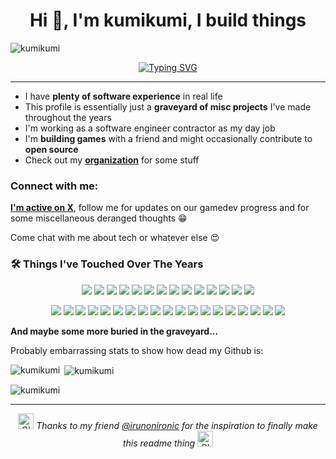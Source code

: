 <h1 align="center">Hi 👋, I'm kumikumi, I build things</h1>

<p align="left"> <img src="https://komarev.com/ghpvc/?username=kumikumi&label=Profile%20views&color=0e75b6&style=flat" alt="kumikumi" /> </p>

<div align="center">
  
  <!-- Typing Animation -->
  [![Typing SVG](https://readme-typing-svg.demolab.com/?font=Fira+CodFira+Code&size=24&duration=3000&pause=1000&color=00D8FF&center=true&vCenter=true&width=600&lines=Software+Engineer+%7C+Game+Developer;Welcome+to+my+code+graveyard;Years+of+experiments+%26+side+projects;Still+building%2C+still+breaking+things)](https://git.io/typing-svg)
  
</div>

---

- I have **plenty of software experience** in real life
- This profile is essentially just a **graveyard of misc projects** I've made throughout the years
- I'm working as a software engineer contractor as my day job
- I'm **building games** with a friend and might occasionally contribute to **open source**
- Check out my [**organization**](https://github.com/ankkala) for some stuff

<h3 align="left">Connect with me:</h3>

[**I'm active on X**](https://x.com/ankkala), follow me for updates on our gamedev progress and for some miscellaneous deranged thoughts 😁

Come chat with me about tech or whatever else 😍

<h3 align="left">🛠️ Things I've Touched Over The Years</h3>

<p align="center">
  <img src="https://img.shields.io/badge/TypeScript-3178C6?style=for-the-badge&logo=typescript&logoColor=white"/>
  <img src="https://img.shields.io/badge/JavaScript-F7DF1E?style=for-the-badge&logo=javascript&logoColor=black"/>
  <img src="https://img.shields.io/badge/React-20232A?style=for-the-badge&logo=react&logoColor=61DAFB"/>
  <img src="https://img.shields.io/badge/Angular-DD0031?style=for-the-badge&logo=angular&logoColor=white"/>
  <img src="https://img.shields.io/badge/Bun-000000?style=for-the-badge&logo=bun&logoColor=white"/>
  <img src="https://img.shields.io/badge/Java-007396?style=for-the-badge&logo=java&logoColor=white"/>
  <img src="https://img.shields.io/badge/C-00599C?style=for-the-badge&logo=c&logoColor=white"/>
  <img src="https://img.shields.io/badge/Odin-CC0F35?style=for-the-badge&logoColor=white"/>
  <img src="https://img.shields.io/badge/Rust-000000?style=for-the-badge&logo=rust&logoColor=white"/>
  <img src="https://img.shields.io/badge/Zig-F7A41D?style=for-the-badge&logo=zig&logoColor=white"/>
  <img src="https://img.shields.io/badge/Python-3776AB?style=for-the-badge&logo=python&logoColor=white"/>
  <img src="https://img.shields.io/badge/PHP-777BB4?style=for-the-badge&logo=php&logoColor=white"/>
  <img src="https://img.shields.io/badge/C%23-239120?style=for-the-badge&logo=c-sharp&logoColor=white"/>
  <img src="https://img.shields.io/badge/Swift-FA7343?style=for-the-badge&logo=swift&logoColor=white"/>
</p>

<p align="center">
  <img src="https://img.shields.io/badge/Godot-478CBF?style=for-the-badge&logo=godot-engine&logoColor=white"/>
  <img src="https://img.shields.io/badge/SDL-000000?style=for-the-badge&logo=SDL&logoColor=white"/>
  <img src="https://img.shields.io/badge/Raylib-000000?style=for-the-badge&logoColor=white"/>
  <img src="https://img.shields.io/badge/Linux-FCC624?style=for-the-badge&logo=linux&logoColor=black"/>
  <img src="https://img.shields.io/badge/Nix-5277C3?style=for-the-badge&logo=nixos&logoColor=white"/>
  <img src="https://img.shields.io/badge/SQL-336791?style=for-the-badge&logo=postgresql&logoColor=white"/>
  <img src="https://img.shields.io/badge/NoSQL-47A248?style=for-the-badge&logo=mongodb&logoColor=white"/>
  <img src="https://img.shields.io/badge/Servers-0078D7?style=for-the-badge&logo=server-fault&logoColor=white"/>
  <img src="https://img.shields.io/badge/Serverless-F7DF1E?style=for-the-badge&logo=serverless&logoColor=black"/>
  <img src="https://img.shields.io/badge/AWS-232F3E?style=for-the-badge&logo=amazon-aws&logoColor=white"/>
  <img src="https://img.shields.io/badge/Google%20Cloud-4285F4?style=for-the-badge&logo=google-cloud&logoColor=white"/>
  <img src="https://img.shields.io/badge/Android-3DDC84?style=for-the-badge&logo=android&logoColor=white"/>
  <img src="https://img.shields.io/badge/iOS-000000?style=for-the-badge&logo=apple&logoColor=white"/>
  <img src="https://img.shields.io/badge/LibGDX-FF0000?style=for-the-badge&logo=java&logoColor=white"/>
  <img src="https://img.shields.io/badge/Unity-100000?style=for-the-badge&logo=unity&logoColor=white"/>
  <img src="https://img.shields.io/badge/Three.js-000000?style=for-the-badge&logo=three.js&logoColor=white"/>
  <img src="https://img.shields.io/badge/WebGL-990000?style=for-the-badge&logo=webgl&logoColor=white"/>
  <img src="https://img.shields.io/badge/LAMP-85BB65?style=for-the-badge&logo=linux&logoColor=white"/>
  <img src="https://img.shields.io/badge/Docker-2496ED?style=for-the-badge&logo=docker&logoColor=white"/>
</p>

**And maybe some more buried in the graveyard...**

Probably embarrassing stats to show how dead my Github is:

<p><img align="left" src="https://github-readme-stats.vercel.app/api/top-langs?username=kumikumi&show_icons=true&locale=en&layout=compact" alt="kumikumi" /></p>

<p>&nbsp;<img align="center" src="https://github-readme-stats.vercel.app/api?username=kumikumi&show_icons=true&locale=en" alt="kumikumi" /></p>

<p><img align="center" src="https://github-readme-streak-stats.herokuapp.com/?user=kumikumi&" alt="kumikumi" /></p>

---

<div align="center">
  <img src="https://raw.githubusercontent.com/Tarikul-Islam-Anik/Animated-Fluent-Emojis/master/Emojis/Travel%20and%20places/Glowing%20Star.png" alt="Glowing Star" width="25" height="25" />
  <em>Thanks to my friend <a href="https://github.com/irunonironic" target="_blank">@irunonironic</a> for the inspiration to finally make this readme thing</em>
  <img src="https://raw.githubusercontent.com/Tarikul-Islam-Anik/Animated-Fluent-Emojis/master/Emojis/Travel%20and%20places/Glowing%20Star.png" alt="Glowing Star" width="25" height="25" />
</div>
